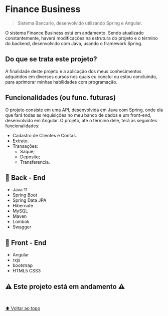 # Finance Business 


> Sistema Bancario, desenvolvido utilizando Spring e Angular.

O sistema Finance Business está em andamento. Sendo atualizado constantemente, haverá modificações na estrutura do projeto e o término do backend, desenvolvido com Java, usando o framework Spring.

## Do que se trata este projeto?

<p> A finalidade deste projeto é a aplicação dos meus conhecimentos adquiridos em diversos cursos nos quais eu conclui ou estou concluindo, para aprimorar minhas habilidades com programação. </p>

## Funcionalidades (ou func. futuras)

<p> O projeto consiste em uma API, desenvolvida em Java com Spring, onde ela que fará todas as requisições no meu banco de dados e um front-end, desenvolvido em Angular. O projeto, até o término dele, terá as seguintes funcionalidades: </p> 
<ul>
  <li> Cadastro de Clientes e Contas.</li>
  <li> Extrato.</li>
  <li>
    Transações:
    <ul>
      <li> Saque;</li>
      <li> Deposito;</li>
      <li> Transferencia.</li>
    </ul>
  </li>
</ul>

## 🚀 Back - End

<ul>
  <li> Java 11 </li>
  <li> Spring Boot </li>
  <li> Spring Data JPA </li>
  <li> Hibernate </li>
  <li> MySQL </li>
  <li> Maven </li>
  <li> Lombok </li>
  <li> Swagger </li>
  

</ul>

## 🚀 Front - End

<ul>
  <li> Angular</li>
  <li> rxjs</li>
  <li> bootstrap </li>
  <li> HTML5 CSS3</li>
</ul>

## ⚠️ Este projeto está em andamento ⚠️

<br>

[⬆ Voltar ao topo](#nome-do-projeto)<br>
